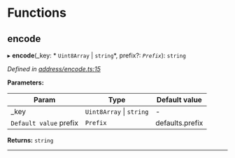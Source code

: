 

# Functions

<a id="encode"></a>

##  encode

▸ **encode**(_key: * `Uint8Array` &#124; `string`*, prefix?: *`Prefix`*): `string`

*Defined in [address/encode.ts:15](https://github.com/polkadot-js/common/blob/02d4155/packages/keyring/src/address/encode.ts#L15)*

**Parameters:**

| Param | Type | Default value |
| ------ | ------ | ------ |
| _key |  `Uint8Array` &#124; `string`| - |
| `Default value` prefix | `Prefix` |  defaults.prefix |

**Returns:** `string`

___

